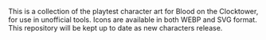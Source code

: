 This is a collection of the playtest character art for Blood on the Clocktower, for use in unofficial tools. 
Icons are available in both WEBP and SVG format.
This repository will be kept up to date as new characters release.
